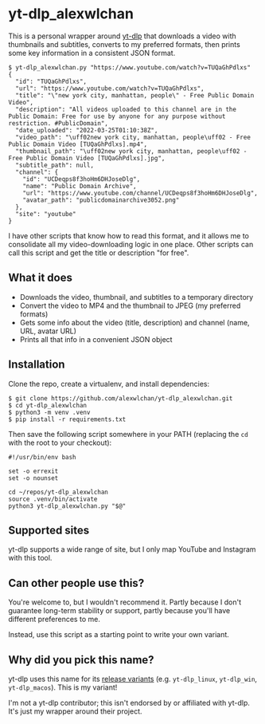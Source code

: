 # yt-dlp_alexwlchan

This is a personal wrapper around [yt-dlp](https://github.com/yt-dlp/yt-dlp) that downloads a video with thumbnails and subtitles, converts to my preferred formats, then prints some key information in a consistent JSON format.

```console
$ yt-dlp_alexwlchan.py "https://www.youtube.com/watch?v=TUQaGhPdlxs"
{
  "id": "TUQaGhPdlxs",
  "url": "https://www.youtube.com/watch?v=TUQaGhPdlxs",
  "title": "\"new york city, manhattan, people\" - Free Public Domain Video",
  "description": "All videos uploaded to this channel are in the Public Domain: Free for use by anyone for any purpose without restriction. #PublicDomain",
  "date_uploaded": "2022-03-25T01:10:38Z",
  "video_path": "\uff02new york city, manhattan, people\uff02 - Free Public Domain Video [TUQaGhPdlxs].mp4",
  "thumbnail_path": "\uff02new york city, manhattan, people\uff02 - Free Public Domain Video [TUQaGhPdlxs].jpg",
  "subtitle_path": null,
  "channel": {
    "id": "UCDeqps8f3hoHm6DHJoseDlg",
    "name": "Public Domain Archive",
    "url": "https://www.youtube.com/channel/UCDeqps8f3hoHm6DHJoseDlg",
    "avatar_path": "publicdomainarchive3052.png"
  },
  "site": "youtube"
}
```

I have other scripts that know how to read this format, and it allows me to consolidate all my video-downloading logic in one place.
Other scripts can call this script and get the title or description "for free".

## What it does

*   Downloads the video, thumbnail, and subtitles to a temporary directory
*   Convert the video to MP4 and the thumbnail to JPEG (my preferred formats)
*   Gets some info about the video (title, description) and channel (name, URL, avatar URL)
*   Prints all that info in a convenient JSON object

## Installation

Clone the repo, create a virtualenv, and install dependencies:

```console
$ git clone https://github.com/alexwlchan/yt-dlp_alexwlchan.git
$ cd yt-dlp_alexwlchan
$ python3 -m venv .venv
$ pip install -r requirements.txt
```

Then save the following script somewhere in your PATH (replacing the `cd` with the root to your checkout):

```shell
#!/usr/bin/env bash

set -o errexit
set -o nounset

cd ~/repos/yt-dlp_alexwlchan
source .venv/bin/activate
python3 yt-dlp_alexwlchan.py "$@"
```

## Supported sites

yt-dlp supports a wide range of site, but I only map YouTube and Instagram with this tool.

## Can other people use this?

You're welcome to, but I wouldn't recommend it.
Partly because I don't guarantee long-term stability or support, partly because you'll have different preferences to me.

Instead, use this script as a starting point to write your own variant.

## Why did you pick this name?

yt-dlp uses this name for its [release variants](https://github.com/yt-dlp/yt-dlp?tab=readme-ov-file#release-files) (e.g. `yt-dlp_linux`, `yt-dlp_win`, `yt-dlp_macos`).
This is my variant!

I'm not a yt-dlp contributor; this isn't endorsed by or affiliated with yt-dlp.
It's just my wrapper around their project.
